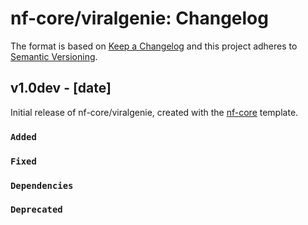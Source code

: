# nf-core/viralgenie: Changelog

The format is based on [Keep a Changelog](https://keepachangelog.com/en/1.0.0/)
and this project adheres to [Semantic Versioning](https://semver.org/spec/v2.0.0.html).

## v1.0dev - [date]

Initial release of nf-core/viralgenie, created with the [nf-core](https://nf-co.re/) template.

### `Added`

### `Fixed`

### `Dependencies`

### `Deprecated`
